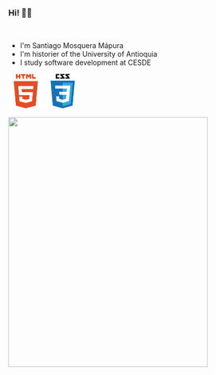 ### Hi! 👋🏿
 <img style="width:250px;"  src="https://media.giphy.com/media/sULKEgDMX8LcI/giphy.gif" alt="">

- I'm Santiago Mosquera Mápura
- I'm historier of the University of Antioquia
- I study software development at CESDE
 
 <img style="width: 70px; height: 70px;" src="https://github.com/devicons/devicon/blob/master/icons/html5/html5-plain-wordmark.svg" alt="">  <img style="width: 70px; height: 70px;" src="https://github.com/devicons/devicon/blob/master/icons/css3/css3-original-wordmark.svg" alt="">

<img style="width: 400px; height: 500px;" src="https://cdn.leonardo.ai/users/fe94d3a4-2a74-48b4-9799-2b82b6b48681/generations/6117d964-9428-4a21-8901-905424137481/Leonardo_Creative_black_man_alone_bald_with_glasses_face_with_1.jpg" alt=""> <img style="400px" height="500px" src="https://cdn.leonardo.ai/users/fe94d3a4-2a74-48b4-9799-2b82b6b48681/generations/a9637b49-f81a-4233-91bb-28840c3aae92/Leonardo_Creative_black_man_with_glasses_bald_with_beard_with_1.jpg" alt="">




<!--
**MMSantiagoMM/MMSantiagoMM** is a ✨ _special_ ✨ repository because its `README.md` (this file) appears on your GitHub profile.

Here are some ideas to get you started:

- 🔭 I’m currently working on ...
- 🌱 I’m currently learning ...
- 👯 I’m looking to collaborate on ...
- 🤔 I’m looking for help with ...
- 💬 Ask me about ...
- 📫 How to reach me: ...
- 😄 Pronouns: ...
- ⚡ Fun fact: ...
-->
